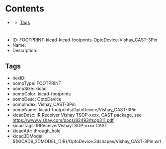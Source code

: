 



Contents
========

* [](#)
	* [Tags](#tags)

# 

- ID: FOOTPRINT-kicad-kicad-footprints-OptoDevice-Vishay_CAST-3Pin
- Name: 
- Description: 

## Tags

- hexID: 
- oompType: FOOTPRINT
- oompSize: kicad
- oompColor: kicad-footprints
- oompDesc: OptoDevice
- oompIndex: Vishay_CAST-3Pin
- oompName: kicad-footprints/OptoDevice/Vishay_CAST-3Pin
- kicadDesc: IR Receiver Vishay TSOP-xxxx, CAST package, see https://www.vishay.com/docs/82493/tsop311.pdf
- kicadTags: IRReceiverVishayTSOP-xxxx CAST
- kicadAttr: through_hole
- kicad3DModel: ${KICAD6_3DMODEL_DIR}/OptoDevice.3dshapes/Vishay_CAST-3Pin.wrl
